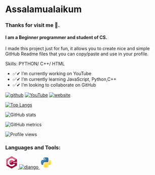 # Assalamualaikum

### Thanks for visit me 🙂.
#### I am a Beginner programmer and student of CS.
I made this project just for fun, it allows you to create nice and simple GitHub Readme files that you can copy/paste and use in your profile.

Skills: PYTHON/ C++/ HTML 

- ✅✔ I’m currently working on YouTube 
- ✅✔ I’m currently learning JavaScript, Python,C++ 
- ✅✔ I’m looking to collaborate on GitHub 



[<img src='https://cdn.jsdelivr.net/npm/simple-icons@3.0.1/icons/github.svg' alt='github' height='40'>](https://github.com/e-h-a)  [<img src='https://cdn.jsdelivr.net/npm/simple-icons@3.0.1/icons/youtube.svg' alt='YouTube' height='40'>](https://www.youtube.com/channel/TWA-TechWithAnonymous)  [<img src='https://cdn.jsdelivr.net/npm/simple-icons@3.0.1/icons/icloud.svg' alt='website' height='40'>](https://techwithanonymous.simdif.com/)  

[![Top Langs](https://github-readme-stats.vercel.app/api/top-langs/?username=e-h-a)](https://github.com/anuraghazra/github-readme-stats)

![GitHub stats](https://github-readme-stats.vercel.app/api?username=e-h-a&show_icons=true)  

![GitHub metrics](https://metrics.lecoq.io/e-h-a)  

![Profile views](https://gpvc.arturio.dev/e-h-a)  

<h3 align="left">Languages and Tools:</h3>
<p align="left"> <a href="" target="_blank" rel="noreferrer"> <img src="https://raw.githubusercontent.com/devicons/devicon/master/icons/cplusplus/cplusplus-original.svg" alt="cplusplus" width="40" height="40"/> </a> <a href="" target="_blank" rel="noreferrer"> <img src="https://cdn.worldvectorlogo.com/logos/django.svg" alt="django" width="40" height="40"/> </a> <a href="" target="_blank" rel="noreferrer"> <img src="https://raw.githubusercontent.com/devicons/devicon/master/icons/python/python-original.svg" alt="python" width="40" height="40"/> </a> </p>
